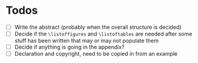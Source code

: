 # Todos
- [ ] Write the abstract (probably when the overall structure is decided)
- [ ] Decide if the `\listoffigures` and `\listoftables` are needed after some stuff has been written that may or may not populate them
- [ ] Decide if anything is going in the appendix?
- [ ] Declaration and copyright, need to be copied in from an example